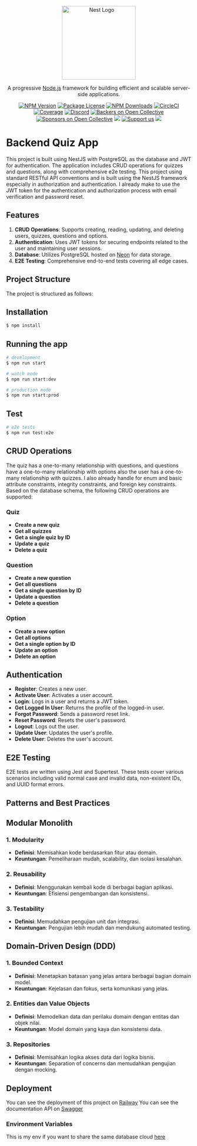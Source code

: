 <p align="center">
  <a href="http://nestjs.com/" target="blank"><img src="https://nestjs.com/img/logo-small.svg" width="200" alt="Nest Logo" /></a>
</p>

[circleci-image]: https://img.shields.io/circleci/build/github/nestjs/nest/master?token=abc123def456
[circleci-url]: https://circleci.com/gh/nestjs/nest

  <p align="center">A progressive <a href="http://nodejs.org" target="_blank">Node.js</a> framework for building efficient and scalable server-side applications.</p>
    <p align="center">
<a href="https://www.npmjs.com/~nestjscore" target="_blank"><img src="https://img.shields.io/npm/v/@nestjs/core.svg" alt="NPM Version" /></a>
<a href="https://www.npmjs.com/~nestjscore" target="_blank"><img src="https://img.shields.io/npm/l/@nestjs/core.svg" alt="Package License" /></a>
<a href="https://www.npmjs.com/~nestjscore" target="_blank"><img src="https://img.shields.io/npm/dm/@nestjs/common.svg" alt="NPM Downloads" /></a>
<a href="https://circleci.com/gh/nestjs/nest" target="_blank"><img src="https://img.shields.io/circleci/build/github/nestjs/nest/master" alt="CircleCI" /></a>
<a href="https://coveralls.io/github/nestjs/nest?branch=master" target="_blank"><img src="https://coveralls.io/repos/github/nestjs/nest/badge.svg?branch=master#9" alt="Coverage" /></a>
<a href="https://discord.gg/G7Qnnhy" target="_blank"><img src="https://img.shields.io/badge/discord-online-brightgreen.svg" alt="Discord"/></a>
<a href="https://opencollective.com/nest#backer" target="_blank"><img src="https://opencollective.com/nest/backers/badge.svg" alt="Backers on Open Collective" /></a>
<a href="https://opencollective.com/nest#sponsor" target="_blank"><img src="https://opencollective.com/nest/sponsors/badge.svg" alt="Sponsors on Open Collective" /></a>
  <a href="https://paypal.me/kamilmysliwiec" target="_blank"><img src="https://img.shields.io/badge/Donate-PayPal-ff3f59.svg"/></a>
    <a href="https://opencollective.com/nest#sponsor"  target="_blank"><img src="https://img.shields.io/badge/Support%20us-Open%20Collective-41B883.svg" alt="Support us"></a>
  <a href="https://twitter.com/nestframework" target="_blank"><img src="https://img.shields.io/twitter/follow/nestframework.svg?style=social&label=Follow"></a>
</p>
  <!--[![Backers on Open Collective](https://opencollective.com/nest/backers/badge.svg)](https://opencollective.com/nest#backer)
  [![Sponsors on Open Collective](https://opencollective.com/nest/sponsors/badge.svg)](https://opencollective.com/nest#sponsor)-->

# Backend Quiz App

This project is built using NestJS with PostgreSQL as the database and JWT for authentication. The application includes CRUD operations for quizzes and questions, along with comprehensive e2e testing.
This project using standard RESTful API conventions and is built using the NestJS framework especially in authorization and authentication.
I already make to use the JWT token for the authentication and authorization process with email verification and password reset.

## Features

1. **CRUD Operations**: Supports creating, reading, updating, and deleting users, quizzes, questions and options.
2. **Authentication**: Uses JWT tokens for securing endpoints related to the user and maintaining user sessions.
3. **Database**: Utilizes PostgreSQL hosted on [Neon](https://neon.tech/) for data storage.
4. **E2E Testing**: Comprehensive end-to-end tests covering all edge cases.

## Project Structure

The project is structured as follows:

## Installation

```bash
$ npm install
```

## Running the app

```bash
# development
$ npm run start

# watch mode
$ npm run start:dev

# production mode
$ npm run start:prod
```

## Test

```bash
# e2e tests
$ npm run test:e2e
```

## CRUD Operations

The quiz has a one-to-many relationship with questions, and questions have a one-to-many relationship with options also the user has a one-to-many relationship with quizzes. I also already handle for enum and basic attribute constraints, integrity constraints, and foreign key constraints.
Based on the database schema, the following CRUD operations are supported:

### Quiz

- **Create a new quiz**
- **Get all quizzes**
- **Get a single quiz by ID**
- **Update a quiz**
- **Delete a quiz**

### Question

- **Create a new question**
- **Get all questions**
- **Get a single question by ID**
- **Update a question**
- **Delete a question**

### Option

- **Create a new option**
- **Get all options**
- **Get a single option by ID**
- **Update an option**
- **Delete an option**

## Authentication

- **Register**: Creates a new user.
- **Activate User**: Activates a user account.
- **Login**: Logs in a user and returns a JWT token.
- **Get Logged In User**: Returns the profile of the logged-in user.
- **Forgot Password**: Sends a password reset link.
- **Reset Password**: Resets the user's password.
- **Logout**: Logs out the user.
- **Update User**: Updates the user's profile.
- **Delete User**: Deletes the user's account.

## E2E Testing

E2E tests are written using Jest and Supertest. These tests cover various scenarios including valid normal case and invalid data, non-existent IDs, and UUID format errors.

## Patterns and Best Practices

## Modular Monolith

### 1. Modularity

- **Definisi**: Memisahkan kode berdasarkan fitur atau domain.
- **Keuntungan**: Pemeliharaan mudah, scalability, dan isolasi kesalahan.

### 2. Reusability

- **Definisi**: Menggunakan kembali kode di berbagai bagian aplikasi.
- **Keuntungan**: Efisiensi pengembangan dan konsistensi.

### 3. Testability

- **Definisi**: Memudahkan pengujian unit dan integrasi.
- **Keuntungan**: Pengujian lebih mudah dan mendukung automated testing.

## Domain-Driven Design (DDD)

### 1. Bounded Context

- **Definisi**: Menetapkan batasan yang jelas antara berbagai bagian domain model.
- **Keuntungan**: Kejelasan dan fokus, serta komunikasi yang jelas.

### 2. Entities dan Value Objects

- **Definisi**: Memodelkan data dan perilaku domain dengan entitas dan objek nilai.
- **Keuntungan**: Model domain yang kaya dan konsistensi data.

### 3. Repositories

- **Definisi**: Memisahkan logika akses data dari logika bisnis.
- **Keuntungan**: Separation of concerns dan memudahkan pengujian dengan mocking.

## Deployment

You can see the deployment of this project on [Railway](https://exam-app-backend-production-0873.up.railway.app/)
You can see the documentation API on [Swagger](https://exam-app-backend-production-0873.up.railway.app/docs)

### Environment Variables

This is my env if you want to share the same database cloud [here](https://gist.github.com/fairuzald/d1e55618d37834006e6e5d2790440c1a)
